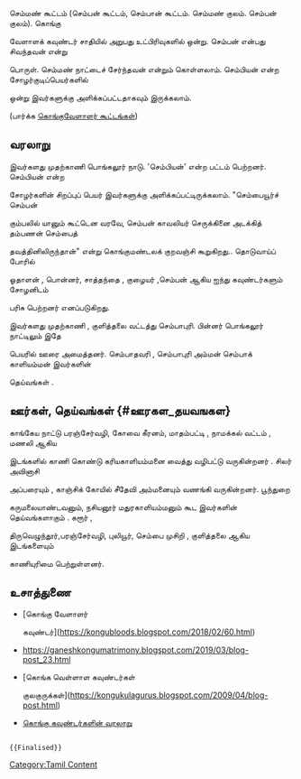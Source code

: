 செம்மண் கூட்டம் (செம்பன் கூட்டம், செம்பான் கூட்டம். செம்மண் குலம். செம்பன் குலம்). கொங்கு
வேளாளக் கவுண்டர் சாதியில் அறுபது உட்பிரிவுகளில் ஒன்று. செம்பன் என்பது சிவந்தவன் என்று
பொருள். செம்மண் நாட்டைச் சேர்ந்தவன் என்றும் கொள்ளலாம். செம்பியன் என்ற சோழர்குடிப்பெயர்களில்
ஒன்று இவர்களுக்கு அளிக்கப்பட்டதாகவும் இருக்கலாம்.

(பார்க்க [கொங்குவேளாளர் கூட்டங்கள்](கொங்குவேளாளர்_கூட்டங்கள் "wikilink"))

## வரலாறு

இவர்களது முதற்காணி பொங்கலூர் நாடு. \'செம்பியன்\' என்ற பட்டம் பெற்றனர். செம்பியன் என்ற
சோழர்களின் சிறப்புப் பெயர் இவர்களுக்கு அளிக்கப்பட்டிருக்கலாம். \"செம்பையூர்ச் செம்பன்
கும்பலில் யானும் கூட்டென வரவே, செம்பன் காவலியர் செருக்கினை அடக்கித் தம்பணன் செம்பைத்
தவத்தினிலிருந்தான்\" என்று கொங்குமண்டலக் குறவஞ்சி கூறுகிறது.. தொடுவாய்ப் போரில்
ஓதாளன் , பொன்னர், சாத்தந்தை , குழையர் ,செம்பன் ஆகிய ஐந்து கவுண்டர்களும் சோழனிடம்
பரிசு பெற்றனர் எனப்படுகிறது.

இவர்களது முதற்காணி , குளித்தலை வட்டத்து செம்பாபுரி. பின்னர் பொங்கலூர் நாட்டிலும் இதே
பெயரில் ஊரை அமைத்தனர். செம்பாதவரி , செம்பாபுரி அம்மன் செம்பாக் காளியம்மன் இவர்களின்
தெய்வங்கள் .

## ஊர்கள், தெய்வங்கள் {#ஊரகள_தயவஙகள}

காங்கேய நாட்டு பரஞ்சேர்வழி, கோவை கீரனம், மாதம்பட்டி , நாமக்கல் வட்டம் , மணலி ஆகிய
இடங்களில் காணி கொண்டு கரியகாளியம்மனை வைத்து வழிபட்டு வருகின்றனர் . சிலர் அவினாசி
அப்பரையும் , காஞ்சிக் கோயில் சீதேவி அம்மனையும் வணங்கி வருகின்றனர். பூந்துறை
கருமலையாண்டவனும், நசியனூர் மதுரகாளியம்மனும் கூட இவர்களின் தெய்வங்களாகும் . கரூர் ,
திருவெழுந்தூர்,பரஞ்சேர்வழி, புலியூர், செம்பை முசிறி , குளித்தலை ஆகிய இடங்களையும்
காணியுரிமை பெற்றுள்ளனர்.

## உசாத்துணை

-   [கொங்கு வேளாளர்
    கவுண்டர்](https://kongubloods.blogspot.com/2018/02/60.html)
-   <https://ganeshkongumatrimony.blogspot.com/2019/03/blog-post_23.html>
-   [கொங்க வெள்ளாள கவுண்டர்கள்
    குலகுருக்கள்](https://kongukulagurus.blogspot.com/2009/04/blog-post.html)
-   [கொங்கு கவுண்டர்களின் வரலாறு](https://kongudesarajakkal.blogspot.com/)

```{=mediawiki}
{{Finalised}}
```
[Category:Tamil Content](Category:Tamil_Content "wikilink")
